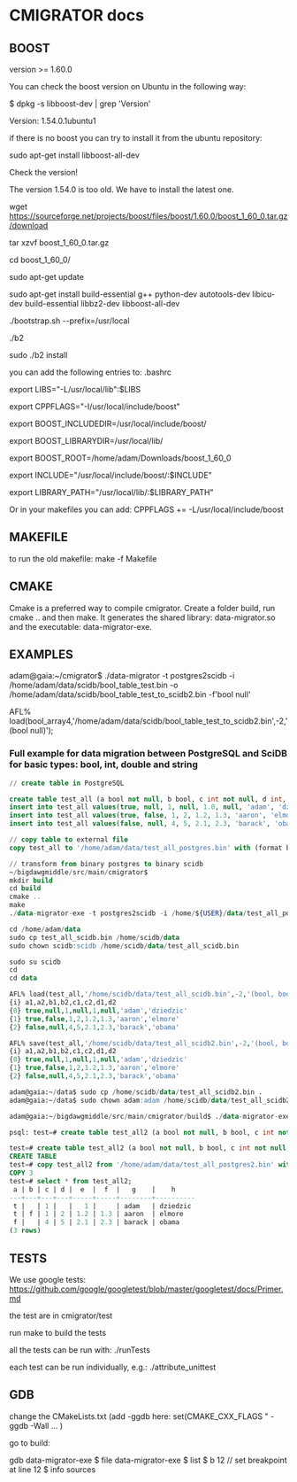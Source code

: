 # CMIGRATOR docs #

## BOOST

version >= 1.60.0

You can check the boost version on Ubuntu in the following way:

$ dpkg -s libboost-dev | grep 'Version'

Version: 1.54.0.1ubuntu1

if there is no boost you can try to install it from the ubuntu repository:

sudo apt-get install libboost-all-dev

Check the version!

The version 1.54.0 is too old. We have to install the latest one.

wget https://sourceforge.net/projects/boost/files/boost/1.60.0/boost_1_60_0.tar.gz/download

tar xzvf boost_1_60_0.tar.gz

cd boost_1_60_0/

sudo apt-get update

sudo apt-get install build-essential g++ python-dev autotools-dev libicu-dev build-essential libbz2-dev libboost-all-dev

./bootstrap.sh --prefix=/usr/local

./b2

sudo ./b2 install

you can add the following entries to: .bashrc

export LIBS="-L/usr/local/lib":$LIBS

export CPPFLAGS="-I/usr/local/include/boost"

export BOOST_INCLUDEDIR=/usr/local/include/boost/

export BOOST_LIBRARYDIR=/usr/local/lib/

export BOOST_ROOT=/home/adam/Downloads/boost_1_60_0

export INCLUDE="/usr/local/include/boost/:$INCLUDE"

export LIBRARY_PATH="/usr/local/lib/:$LIBRARY_PATH"

Or in your makefiles you can add: CPPFLAGS += -L/usr/local/include/boost

## MAKEFILE
to run the old makefile: make -f Makefile

## CMAKE
Cmake is a preferred way to compile cmigrator. Create a folder build, run cmake .. and then make. It generates the shared library: data-migrator.so and the executable: data-migrator-exe.

## EXAMPLES
adam@gaia:~/cmigrator$ ./data-migrator -t postgres2scidb -i /home/adam/data/scidb/bool_table_test.bin -o /home/adam/data/scidb/bool_table_test_to_scidb2.bin -f'bool null'

AFL% load(bool_array4,'/home/adam/data/scidb/bool_table_test_to_scidb2.bin',-2,'(bool null)');

### Full example for data migration between PostgreSQL and SciDB for basic types: bool, int, double and string

```sql
// create table in PostgreSQL

create table test_all (a bool not null, b bool, c int not null, d int, e double precision not null, f double precision, g varchar not null, h varchar);
insert into test_all values(true, null, 1, null, 1.0, null, 'adam', 'dziedzic');
insert into test_all values(true, false, 1, 2, 1.2, 1.3, 'aaron', 'elmore');
insert into test_all values(false, null, 4, 5, 2.1, 2.3, 'barack', 'obama');

// copy table to external file
copy test_all to '/home/adam/data/test_all_postgres.bin' with (format binary);

// transform from binary postgres to binary scidb
~/bigdawgmiddle/src/main/cmigrator$ 
mkdir build
cd build
cmake ..
make
./data-migrator-exe -t postgres2scidb -i /home/${USER}/data/test_all_postgres.bin -o /home/${USER}/data/test_all_scidb.bin -f"bool,bool null,int, int null, double, double null, string, string null"

cd /home/adam/data
sudo cp test_all_scidb.bin /home/scidb/data
sudo chown scidb:scidb /home/scidb/data/test_all_scidb.bin

sudo su scidb
cd
cd data

AFL% load(test_all,'/home/scidb/data/test_all_scidb.bin',-2,'(bool, bool null, int32, int32 null, double, double null, string, string null)');
{i} a1,a2,b1,b2,c1,c2,d1,d2
{0} true,null,1,null,1,null,'adam','dziedzic'
{1} true,false,1,2,1.2,1.3,'aaron','elmore'
{2} false,null,4,5,2.1,2.3,'barack','obama'

AFL% save(test_all,'/home/scidb/data/test_all_scidb2.bin',-2,'(bool, bool null, int32, int32 null, double, double null, string, string null)');
{i} a1,a2,b1,b2,c1,c2,d1,d2
{0} true,null,1,null,1,null,'adam','dziedzic'
{1} true,false,1,2,1.2,1.3,'aaron','elmore'
{2} false,null,4,5,2.1,2.3,'barack','obama'

adam@gaia:~/data$ sudo cp /home/scidb/data/test_all_scidb2.bin .
adam@gaia:~/data$ sudo chown adam:adam /home/scidb/data/test_all_scidb2.bin .

adam@gaia:~/bigdawgmiddle/src/main/cmigrator/build$ ./data-migrator-exe -t scidb2postgres -i /home/${USER}/data/test_all_scidb2.bin -o /home/${USER}/data/test_all_postgres2.bin -f"bool,bool null,int, int null, double, double null, string, string null"

psql: test=# create table test_all2 (a bool not null, b bool, c int not null, d int, e double precision not null, f double precision, g varchar not null, h varchar);

test=# create table test_all2 (a bool not null, b bool, c int not null, d int, e double precision not null, f double precision, g varchar not null, h varchar);
CREATE TABLE
test=# copy test_all2 from '/home/adam/data/test_all_postgres2.bin' with (format binary);
COPY 3
test=# select * from test_all2;
 a | b | c | d |  e  |  f  |   g    |    h     
---+---+---+---+-----+-----+--------+----------
 t |   | 1 |   |   1 |     | adam   | dziedzic
 t | f | 1 | 2 | 1.2 | 1.3 | aaron  | elmore
 f |   | 4 | 5 | 2.1 | 2.3 | barack | obama
(3 rows)

```

## TESTS
We use google tests: https://github.com/google/googletest/blob/master/googletest/docs/Primer.md


the test are in cmigrator/test

run make to build the tests

all the tests can be run with: ./runTests

each test can be run individually, e.g.: ./attribute_unittest

## GDB
change the CMakeLists.txt (add -ggdb here: set(CMAKE_CXX_FLAGS " -ggdb -Wall ... )

go to build:

gdb data-migrator-exe
$ file data-migrator-exe
$ list
$ b 12 // set breakpoint at line 12
$ info sources


